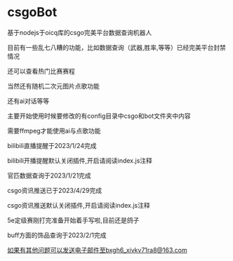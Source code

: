 # csgoBot
基于nodejs于oicq库的csgo完美平台数据查询机器人


目前有一些乱七八糟的功能，比如数据查询（武器,胜率,等等）已经完美平台封禁情况

还可以查看热门比赛赛程

当然还有随机二次元图片点歌功能

还有ai对话等等

主要开始使用时候要修改的有config目录中csgo和bot文件夹中内容

需要ffmpeg才能使用ai与点歌功能

bilibili直播提醒于2023/1/24完成

bilibili开播提醒默认关闭插件,开启请阅读index.js注释

官匹数据查询于2023/1/21完成

csgo资讯推送已于2023/4/29完成

csgo资讯推送默认关闭插件,开启请阅读index.js注释

5e定级赛刚打完准备开始着手写啦,目前还是鸽子

buff方面的饰品查询于2023/2/1完成

如果有其他问题可以发送电子邮件至bxgh6_xivkv71ra8@163.com

